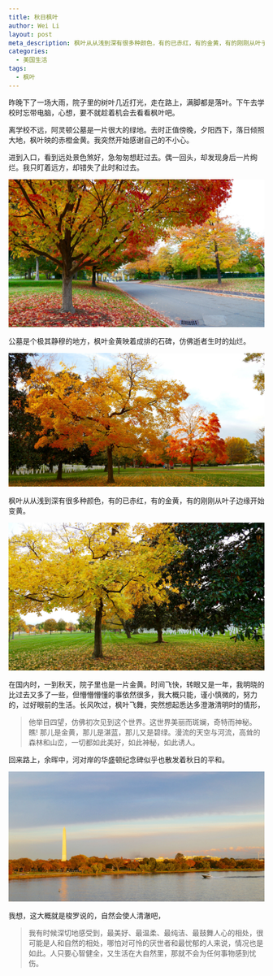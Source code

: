 ```yaml
---
title: 秋日枫叶
author: Wei Li
layout: post
meta_description: 枫叶从从浅到深有很多种颜色，有的已赤红，有的金黄，有的刚刚从叶子边缘开始变黄。
categories:
  - 美国生活
tags:
  - 枫叶
---
```


昨晚下了一场大雨，院子里的树叶几近打光，走在路上，满脚都是落叶。下午去学校时忘带电脑，心想，要不就趁着机会去看看枫叶吧。

离学校不远，阿灵顿公墓是一片很大的绿地。去时正值傍晚，夕阳西下，落日倾照大地，枫叶映的赤橙金黄。我突然开始感谢自己的不小心。

进到入口，看到远处景色煞好，急匆匆想赶过去。偶一回头，却发现身后一片绚烂。我只盯着远方，却错失了此时和过去。

![Maple Leaves 0][maple_leaves_0]

公墓是个极其静穆的地方，枫叶金黄映着成排的石碑，仿佛逝者生时的灿烂。

![Maple Leaves 1][maple_leaves_1]

枫叶从从浅到深有很多种颜色，有的已赤红，有的金黄，有的刚刚从叶子边缘开始变黄。

![Maple Leaves 2][maple_leaves_2]

在国内时，一到秋天，院子里也是一片金黄。时间飞快，转眼又是一年，我明晓的比过去又多了一些，但懵懵懵懂的事依然很多，我大概只能，谨小慎微的，努力的，过好眼前的生活。长风吹过，枫叶飞舞，突然想起悉达多澄澈清明时的情形，

> 他举目四望，仿佛初次见到这个世界。这世界美丽而斑斓，奇特而神秘。瞧! 那儿是金黄，那儿是湛蓝，那儿又是碧绿。漫流的天空与河流，高耸的森林和山峦，一切都如此美好，如此神秘，如此诱人。

回来路上，余晖中，河对岸的华盛顿纪念碑似乎也散发着秋日的平和。

![Monument][monument]

我想，这大概就是梭罗说的，自然会使人清澈吧，

> 我有时候深切地感受到，最美好、最温柔、最纯洁、最鼓舞人心的相处，很可能是人和自然的相处，哪怕对可怜的厌世者和最忧郁的人来说，情况也是如此。人只要心智健全，又生活在大自然里，那就不会为任何事物感到忧伤。

[maple_leaves_0]: /uploads/2015/10/maple_leaf_0.jpg
[maple_leaves_1]: /uploads/2015/10/maple_leaf_1.jpg
[maple_leaves_2]: /uploads/2015/10/maple_leaf_2.jpg
[monument]: /uploads/2015/10/monument.jpg

